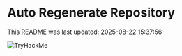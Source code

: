 # Auto Regenerate Repository

This README was last updated: 2025-08-22 15:37:56

 ![TryHackMe](https://tryhackme.com/badge/533634)